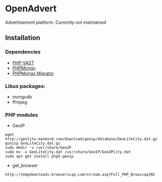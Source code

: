 OpenAdvert
============

Advertisement platform. _Currently not maintained_

Installation
------------

### Dependencies

* [PHP-VAST](https://github.com/sokil/php-vast)
* [PHPMongo](https://github.com/sokil/php-mongo)
* [PHPMongo Migrator](https://github.com/sokil/php-mongo-migrator)

### Libux packages:

* mongodb
* ffmpeg

### PHP modules

* GeoIP
```
wget http://geolite.maxmind.com/download/geoip/database/GeoLiteCity.dat.gz
gunzip GeoLiteCity.dat.gz
sudo mkdir -v /usr/share/GeoIP
sudo mv -v GeoLiteCity.dat /usr/share/GeoIP/GeoIPCity.dat
sudo apt-get install php5-geoip
```
* get_browser
```
http://tempdownloads.browserscap.com/stream.asp?Full_PHP_BrowscapINI
```
